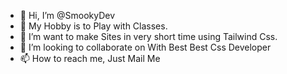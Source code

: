 - 👋 Hi, I’m @SmookyDev
- 👀 My Hobby is to Play with Classes.
- 🌱 I’m want to make Sites in very short time using Tailwind Css.
- 💞️ I’m looking to collaborate on With Best Best Css Developer
- 📫 How to reach me, Just Mail Me

<!---
Smooky Dev/Smooky Dev is a repository for the both beginner and expertise, who want to enhance there front end skill not only using Tailwind but also traditional Css. In future we will be working on UI/UX  & Back End. If you have any sort of problem in front end so just ask us.
--->
